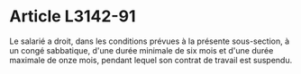 # Article L3142-91

Le salarié a droit, dans les conditions prévues à la présente sous-section, à un congé sabbatique, d'une durée minimale de six mois et d'une durée maximale de onze mois, pendant lequel son contrat de travail est suspendu.
